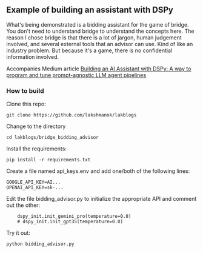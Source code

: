 ## Example of building an assistant with DSPy

What's being demonstrated is a bidding assistant for the game of bridge.
You don't need to understand bridge to understand the concepts here.
The reason I chose bridge is that there is a lot of jargon, human judgement involved,
and several external tools that an advisor can use.  Kind of like an industry problem.
But because it's a game, there is no confidential information involved.

Accompanies Medium article [Building an AI Assistant with DSPy: A way to program and tune prompt-agnostic LLM agent pipelines](https://lakshmanok.medium.com/building-an-ai-assistant-with-dspy-2e1e749a1a95)

### How to build
Clone this repo:
```commandline
git clone https://github.com/lakshmanok/lakblogs
```
Change to the directory
```commandline
cd lakblogs/bridge_bidding_advisor
```
Install the requirements:
```commandline
pip install -r requirements.txt
```
Create a file named api_keys.env and add one/both of the following lines:
```commandline
GOOGLE_API_KEY=AI...
OPENAI_API_KEY=sk-...
```
Edit the file bidding_advisor.py to initialize the appropriate API and comment out the other:
```commandline
    dspy_init.init_gemini_pro(temperature=0.0)
    # dspy_init.init_gpt35(temperature=0.0)
```
Try it out:
```commandline
python bidding_advisor.py
```
